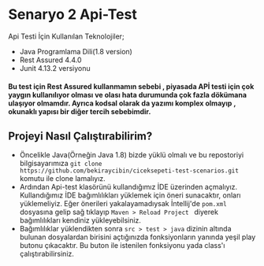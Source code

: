 # Senaryo 2 Api-Test

Api Testi İçin Kullanılan Teknolojiler;
- Java Programlama Dili(1.8 version)
- Rest Assured 4.4.0
- Junit 4.13.2 versiyonu

#### Bu test için Rest Assured kullanmamın sebebi , piyasada APİ testi için çok yaygın kullanılıyor olması ve olası hata durumunda çok fazla dökümana ulaşıyor olmamdır. Ayrıca kodsal olarak da yazımı komplex olmayıp , okunaklı yapısı bir diğer tercih sebebimdir.

## Projeyi Nasıl Çalıştırabilirim?
 - Öncelikle Java(Örneğin Java 1.8) bizde yüklü olmalı ve bu repostoriyi bilgisayarımıza `git clone https://github.com/bekiraycibin/ciceksepeti-test-scenarios.git` komutu ile clone lamalıyız.
 - Ardından Api-test klasörünü kullandığımız İDE üzerinden açmalıyız. Kullandığımız İDE bağımlılıkları yüklemek için öneri sunacaktır, onları yüklemeliyiz. Eğer önerileri yakalayamadıysak İntellij'de `pom.xml` dosyasına gelip sağ tıklayıp `Maven > Reload Project ` diyerek bağımlılıkları kendiniz yükleyebilsiniz.
 - Bağımlılıklar yüklendikten sonra `src > test > java` dizinin altında bulunan dosyalardan birisini açtığınızda fonksiyonların yanında yeşil play butonu çıkacaktır. Bu buton ile istenilen fonksiyonu yada class'ı çalıştırabilirsiniz.
 
 

